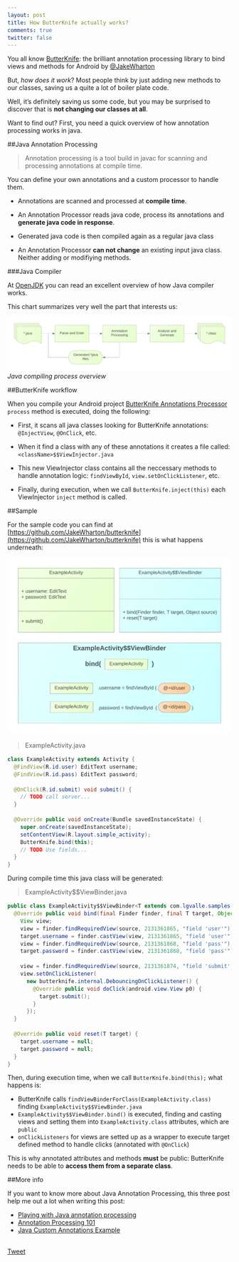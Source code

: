 ```yaml
---
layout: post
title: How ButterKnife actually works?
comments: true
twitter: false
---
```


You all know [ButterKnife](http://jakewharton.github.io/butterknife/): the brilliant annotation processing library to bind views and methods for Android by [@JakeWharton](https://twitter.com/JakeWharton)

But, *how does it work*? Most people think by just adding new methods to our classes, saving us a quite a lot of boiler plate code.

Well, it’s definitely saving us some code, but you may be surprised to discover that is **not changing our classes at all**.

Want to find out? First, you need a quick overview of how annotation processing works in java.

##Java Annotation Processing

> Annotation processing is a tool build in javac for scanning and processing annotations at compile time.

You can define your own annotations and a custom processor to handle them.

  * Annotations are scanned and processed at **compile time**.

  * An Annotation Processor reads java code, process its annotations and **generate java code in response**. 
  
  * Generated java code is then compiled again as a regular java class

  * An Annotation Processor **can not change** an existing input java class. Neither adding or modifiying methods.


###Java Compiler

At [OpenJDK][link2] you can read an excellent overview of how Java compiler works. 

This chart summarizes very well the part that interests us:

![java compiler][image-java-compiler]
*Java compiling process overview*

##ButterKnife workflow

When you compile your Android project [ButterKnife Annotations Processor][link1] `process` method is executed, doing the following:

  * First, it scans all java classes looking for ButterKnife annotations: `@InjectView`, `@OnClick`, etc.
  
  * When it find a class with any of these annotations it creates a file called: `<className>$$ViewInjector.java`
  
  * This new ViewInjector class contains all the neccessary methods to handle annotation logic: `findViewById`, `view.setOnClickListener`, etc.
  
  * Finally, during execution, when we call `ButterKnife.inject(this)` each ViewInjector `inject` method is called.




##Sample

For the sample code you can find at [https://github.com/JakeWharton/butterknife](https://github.com/JakeWharton/butterknife) this is what happens underneath:

![butterknife sample][image-view-bind]

> ExampleActivity.java

```java
class ExampleActivity extends Activity {
  @FindView(R.id.user) EditText username;
  @FindView(R.id.pass) EditText password;

  @OnClick(R.id.submit) void submit() {
    // TODO call server...
  }

  @Override public void onCreate(Bundle savedInstanceState) {
    super.onCreate(savedInstanceState);
    setContentView(R.layout.simple_activity);
    ButterKnife.bind(this);
    // TODO Use fields...
  }
}
```

During compile time this java class will be generated:

> ExampleActivity$$ViewBinder.java

```java
public class ExampleActivity$$ViewBinder<T extends com.lgvalle.samples.ui.ExampleActivity> implements ViewBinder<T> {
  @Override public void bind(final Finder finder, final T target, Object source) {
    View view;
    view = finder.findRequiredView(source, 2131361865, "field 'user'");
    target.username = finder.castView(view, 2131361865, "field 'user'");
    view = finder.findRequiredView(source, 2131361868, "field 'pass'");
    target.password = finder.castView(view, 2131361868, "field 'pass'");

    view = finder.findRequiredView(source, 2131361874, "field 'submit' and method 'submit'");
    view.setOnClickListener(
      new butterknife.internal.DebouncingOnClickListener() {
        @Override public void doClick(android.view.View p0) {
          target.submit();
        }
      });
  }

  @Override public void reset(T target) {
    target.username = null;
    target.password = null;
  }
}
```
 
Then, during execution time, when we call `ButterKnife.bind(this);` what happens is:

  * ButterKnife calls `findViewBinderForClass(ExampleActivity.class)` finding `ExampleActivity$$ViewBinder.java`
  * `ExampleActivity$$ViewBinder.bind()` is executed, finding and casting views and setting them into `ExampleActivity.class` attributes, which are `public`
  * `onClickListeners` for views are setted up as a wrapper to execute target defined method to handle clicks (annotated with `@OnClick`)

This is why annotated attributes and methods **must** be public: ButterKnife needs to be able to **access them from a separate class**.  


##More info

If you want to know more about Java Annotation Processing, this three post help me out a lot when writing this post:

  * [Playing with Java annotation processing][ref1]
  * [Annotation Processing 101][ref2]
  * [Java Custom Annotations Example][ref3]

[image-java-compiler]: https://raw.githubusercontent.com/lgvalle/lgvalle.github.io/master/public/images/butterknife-java-compiler.png "How Java compiler works"
[image-view-bind]: https://raw.githubusercontent.com/lgvalle/lgvalle.github.io/master/public/images/butterknife-viewbind.png "View bind"
[link1]: https://github.com/JakeWharton/butterknife/blob/master/butterknife/src/main/java/butterknife/internal/ButterKnifeProcessor.java
[link2]: http://openjdk.java.net/groups/compiler/doc/compilation-overview/index.html
[ref1]: http://programmaticallyspeaking.com/playing-with-java-annotation-processing.html "Playing with Java annotation processing"
[ref2]: http://hannesdorfmann.com/annotation-processing/annotationprocessing101/ "Annotation Processing 101"
[ref3]: http://www.mkyong.com/java/java-custom-annotations-example/ "Java Custom Annotations Example"


<br/>
<a href="https://twitter.com/share" class="twitter-share-button" data-url="http://lgvalle.github.io/2015/05/04/butterknife/" data-via="lgvalle" data-size="large">Tweet</a>
